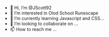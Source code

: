 - 👋 Hi, I’m @JScott92
- 👀 I’m interested in Olod School Runescape
- 🌱 I’m currently learning Javascript and CSS...
- 💞️ I’m looking to collaborate on ...
- 📫 How to reach me ...

<!---
JScott92/JScott92 is a ✨ special ✨ repository because its `README.md` (this file) appears on your GitHub profile.
You can click the Preview link to take a look at your changes.
--->
